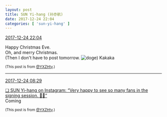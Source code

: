 ```yaml
---
layout: post
title: SUN Yi-hang (孙亦航)
date: 2017-12-24 22:04
categories: [ 'sun-yi-hang' ]
---
```


<div class="weibo-info">
  <a href="https://weibo.com/2565158051/FBaYo1AJm">2017-12-24 22:04</a>
</div>

Happy Christmas Eve.  
Oh, and merry Christmas.  
(Then I don't have to post tomorrow. ![doge](https://img.t.sinajs.cn/t4/appstyle/expression/ext/normal/b6/doge_org.gif)) Kakaka

<!-- more -->

<small>(This post is from [@YXZHty](http://weibo.com/2565158051).)</small>

---

<div class="weibo-info">
  <a href="https://weibo.com/2565158051/FB5Dr107v">2017-12-24 08:29</a>
</div>

[❏ SUN Yi-hang on Instagram: “Very happy to see so many fans in the signing session. 💖💖”](https://www.instagram.com/p/BdEJtbSDPAX/)  
Coming

<small>(This post is from [@YXZHty](http://weibo.com/2565158051).)</small>
